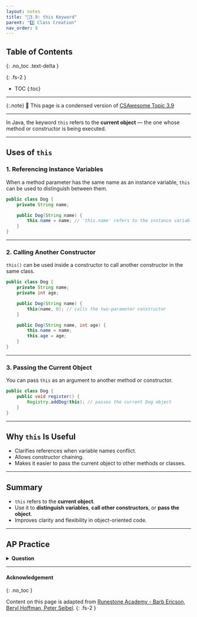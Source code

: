 ```yaml
---
layout: notes
title: "📓3.9: this Keyword" 
parent: "3️⃣ Class Creation"
nav_order: 9
---
```


## Table of Contents
{: .no_toc .text-delta }

{: .fs-2 }
- TOC
{:toc}

---

{:.note}
📖 This page is a condensed version of [CSAwesome Topic 3.9](https://runestone.academy/ns/books/published/csawesome2/topic-3-9-this.html) 

---

In Java, the keyword `this` refers to the **current object** — the one whose method or constructor is being executed.

---

## Uses of `this`

### 1. Referencing Instance Variables

When a method parameter has the same name as an instance variable, `this` can be used to distinguish between them.

```java
public class Dog {
    private String name;

    public Dog(String name) {
        this.name = name; // 'this.name' refers to the instance variable
    }
}
````

---

### 2. Calling Another Constructor

`this()` can be used inside a constructor to call another constructor in the same class.

```java
public class Dog {
    private String name;
    private int age;

    public Dog(String name) {
        this(name, 0); // calls the two-parameter constructor
    }

    public Dog(String name, int age) {
        this.name = name;
        this.age = age;
    }
}
```

---

### 3. Passing the Current Object

You can pass `this` as an argument to another method or constructor.

```java
public class Dog {
    public void register() {
        Registry.addDog(this); // passes the current Dog object
    }
}
```

---

## Why `this` Is Useful

* Clarifies references when variable names conflict.
* Allows constructor chaining.
* Makes it easier to pass the current object to other methods or classes.

---

## Summary

* `this` refers to the **current object**.
* Use it to **distinguish variables**, **call other constructors**, or **pass the object**.
* Improves clarity and flexibility in object-oriented code.

---

## AP Practice

<details>
<summary><strong>Question</strong></summary>

In the constructor `public Dog(String name) { this.name = name; }`, what does `this.name` refer to?

* A. The method parameter `name`
* B. The instance variable `name` ✅
* C. A local variable `name`
* D. A static variable `name`

</details>


---

#### Acknowledgement
{: .no_toc }

Content on this page is adapted from [Runestone Academy - Barb Ericson, Beryl Hoffman, Peter Seibel](https://runestone.academy/ns/books/published/csawesome2/csawesome2.html).
{: .fs-2 }
